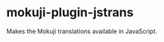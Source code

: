 mokuji-plugin-jstrans
=====================

Makes the Mokuji translations available in JavaScript.
